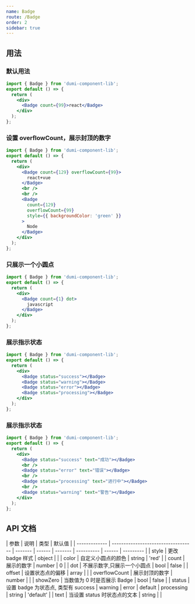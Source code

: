 ```yaml
---
name: Badge
route: /Badge
order: 2
sidebar: true
---
```


## 用法

### 默认用法

```jsx
import { Badge } from 'dumi-component-lib';
export default () => {
  return (
    <div>
      <Badge count={99}>react</Badge>
    </div>
  );
};
```

### 设置 overflowCount，展示封顶的数字

```jsx
import { Badge } from 'dumi-component-lib';
export default () => {
  return (
    <div>
      <Badge count={129} overflowCount={99}>
        react+vue
      </Badge>
      <br />
      <br />
      <Badge
        count={129}
        overflowCount={99}
        style={{ backgroundColor: 'green' }}
      >
        Node
      </Badge>
    </div>
  );
};
```

### 只展示一个小圆点

```jsx
import { Badge } from 'dumi-component-lib';
export default () => {
  return (
    <div>
      <Badge count={1} dot>
        javascript
      </Badge>
    </div>
  );
};
```

### 展示指示状态

```jsx
import { Badge } from 'dumi-component-lib';
export default () => {
  return (
    <div>
      <Badge status="success"></Badge>
      <Badge status="warning"></Badge>
      <Badge status="error"></Badge>
      <Badge status="processing"></Badge>
    </div>
  );
};
```

### 展示指示状态

```jsx
import { Badge } from 'dumi-component-lib';
export default () => {
  return (
    <div>
      <Badge status="success" text="成功"></Badge>
      <br />
      <Badge status="error" text="错误"></Badge>
      <br />
      <Badge status="processing" text="进行中"></Badge>
      <br />
      <Badge status="warning" text="警告"></Badge>
    </div>
  );
};
```

## API 文档

| 参数          | 说明                                | 类型    | 默认值 |
| ------------- | ----------------------------------- | ------- | ------ | ------- | ---------- | ------ | --------- |
| style         | 更改 badge 样式                     | object  |        |
| color         | 自定义小圆点的颜色                  | string  | 'red'  |
| count         | 展示的数字                          | number  | 0      |
| dot           | 不展示数字,只展示一个小圆点         | bool    | false  |
| offset        | 设置状态点的偏移                    | array   |        |
| overflowCount | 展示封顶的数字                      | number  |        |
| showZero      | 当数值为 0 时是否展示 Badge         | bool    | false  |
| status        | 设置 badge 为状态点, 类型有 success | warning | error  | default | processing | string | 'default' |
| text          | 当设置 status 时状态点的文本        | string  |        |
